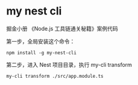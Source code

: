 # my nest cli

掘金小册 《Node.js 工具链通关秘籍》案例代码

第一步，全局安装这个命令：

```
npm install -g my-nest-cli
```

第二步，进入 Nest 项目目录，执行 my-cli transform

```
my-cli transform ./src/app.module.ts
```